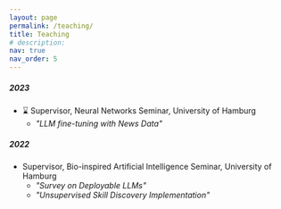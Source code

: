 ```yaml
---
layout: page
permalink: /teaching/
title: Teaching
# description: 
nav: true
nav_order: 5
---
```



##### 2023
- ⌛ Supervisor, Neural Networks Seminar, University of Hamburg
    + *"LLM fine-tuning with News Data"*


##### 2022
- Supervisor, Bio-inspired Artificial Intelligence Seminar, University of Hamburg
    + *"Survey on Deployable LLMs"*
    + *"Unsupervised Skill Discovery Implementation"*